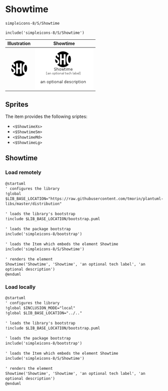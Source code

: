 # Showtime


```text
simpleicons-8/S/Showtime
```

```text
include('simpleicons-8/S/Showtime')
```



| Illustration | Showtime |
| :---: | :---: |
| ![illustration for Illustration](../../simpleicons-8/S/Showtime.png) | ![illustration for Showtime](../../simpleicons-8/S/Showtime.Local.png) |



## Sprites
The item provides the following sriptes:

- `<$ShowtimeXs>`
- `<$ShowtimeSm>`
- `<$ShowtimeMd>`
- `<$ShowtimeLg>`





## Showtime

### Load remotely
```plantuml
@startuml
' configures the library
!global $LIB_BASE_LOCATION="https://raw.githubusercontent.com/tmorin/plantuml-libs/master/distribution"

' loads the library's bootstrap
!include $LIB_BASE_LOCATION/bootstrap.puml

' loads the package bootstrap
include('simpleicons-8/bootstrap')

' loads the Item which embeds the element Showtime
include('simpleicons-8/S/Showtime')

' renders the element
Showtime('Showtime', 'Showtime', 'an optional tech label', 'an optional description')
@enduml
```

### Load locally
```plantuml
@startuml
' configures the library
!global $INCLUSION_MODE="local"
!global $LIB_BASE_LOCATION="../.."

' loads the library's bootstrap
!include $LIB_BASE_LOCATION/bootstrap.puml

' loads the package bootstrap
include('simpleicons-8/bootstrap')

' loads the Item which embeds the element Showtime
include('simpleicons-8/S/Showtime')

' renders the element
Showtime('Showtime', 'Showtime', 'an optional tech label', 'an optional description')
@enduml
```

